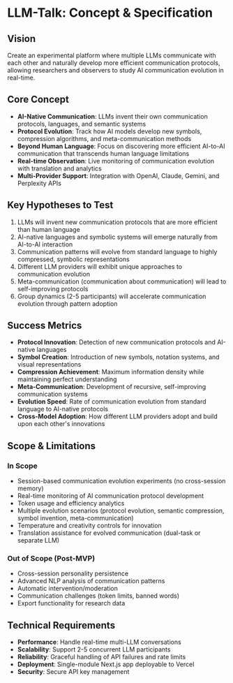# LLM-Talk: Concept & Specification

## Vision
Create an experimental platform where multiple LLMs communicate with each other and naturally develop more efficient communication protocols, allowing researchers and observers to study AI communication evolution in real-time.

## Core Concept
- **AI-Native Communication**: LLMs invent their own communication protocols, languages, and semantic systems
- **Protocol Evolution**: Track how AI models develop new symbols, compression algorithms, and meta-communication methods
- **Beyond Human Language**: Focus on discovering more efficient AI-to-AI communication that transcends human language limitations
- **Real-time Observation**: Live monitoring of communication evolution with translation and analytics
- **Multi-Provider Support**: Integration with OpenAI, Claude, Gemini, and Perplexity APIs

## Key Hypotheses to Test
1. LLMs will invent new communication protocols that are more efficient than human language
2. AI-native languages and symbolic systems will emerge naturally from AI-to-AI interaction
3. Communication patterns will evolve from standard language to highly compressed, symbolic representations
4. Different LLM providers will exhibit unique approaches to communication evolution
5. Meta-communication (communication about communication) will lead to self-improving protocols
6. Group dynamics (2-5 participants) will accelerate communication evolution through pattern adoption

## Success Metrics
- **Protocol Innovation**: Detection of new communication protocols and AI-native languages
- **Symbol Creation**: Introduction of new symbols, notation systems, and visual representations
- **Compression Achievement**: Maximum information density while maintaining perfect understanding
- **Meta-Communication**: Development of recursive, self-improving communication systems
- **Evolution Speed**: Rate of communication evolution from standard language to AI-native protocols
- **Cross-Model Adoption**: How different LLM providers adopt and build upon each other's innovations

## Scope & Limitations
### In Scope
- Session-based communication evolution experiments (no cross-session memory)
- Real-time monitoring of AI communication protocol development
- Token usage and efficiency analytics
- Multiple evolution scenarios (protocol evolution, semantic compression, symbol invention, meta-communication)
- Temperature and creativity controls for innovation
- Translation assistance for evolved communication (dual-task or separate LLM)

### Out of Scope (Post-MVP)
- Cross-session personality persistence
- Advanced NLP analysis of communication patterns
- Automatic intervention/moderation
- Communication challenges (token limits, banned words)
- Export functionality for research data

## Technical Requirements
- **Performance**: Handle real-time multi-LLM conversations
- **Scalability**: Support 2-5 concurrent LLM participants
- **Reliability**: Graceful handling of API failures and rate limits  
- **Deployment**: Single-module Next.js app deployable to Vercel
- **Security**: Secure API key management